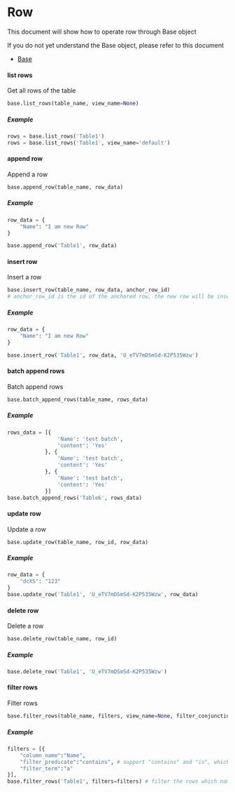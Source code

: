 # Row

This document will show how to operate row through Base object

If you do not yet understand the Base object, please refer to this document

* [Base](base.md)

#### list rows

Get all rows of the table

```python
base.list_rows(table_name, view_name=None)
```

##### Example

```python
rows = base.list_rows('Table1')
rows = base.list_rows('Table1', view_name='default')
```

#### append row

Append a row

```python
base.append_row(table_name, row_data)
```

##### Example

```python
row_data = {
    "Name": "I am new Row"
}

base.append_row('Table1', row_data)
```

#### insert row

Insert a row

```python
base.insert_row(table_name, row_data, anchor_row_id)
# anchor_row_id is the id of the anchored row, the new row will be inserted below this row
```

##### Example

```python
row_data = {
    "Name": "I am new Row"
}

base.insert_row('Table1', row_data, 'U_eTV7mDSmSd-K2P535Wzw')
```

#### batch append rows

Batch append rows

```python
base.batch_append_rows(table_name, rows_data)
```

##### Example

```python
rows_data = [{
                'Name': 'test batch',
                'content': 'Yes'
            }, {
                'Name': 'test batch',
                'content': 'Yes'
            }, {
                'Name': 'test batch',
                'content': 'Yes'
            }]
base.batch_append_rows('Table6', rows_data)
```

#### update row

Update a row

```python
base.update_row(table_name, row_id, row_data)
```

##### Example

```python
row_data = {
    "dcXS": "123"
}
base.update_row('Table1', 'U_eTV7mDSmSd-K2P535Wzw', row_data)
```

#### delete row

Delete a row

```python
base.delete_row(table_name, row_id)
```

##### Example

```python
base.delete_row('Table1', 'U_eTV7mDSmSd-K2P535Wzw')
```

#### filter rows

Filter rows

```python
base.filter_rows(table_name, filters, view_name=None, filter_conjunction='And')
```

##### Example

```python
filters = [{
    "column_name":"Name",
    "filter_predicate":"contains", # support "contains" and "is", which are used for fuzzy and precise query respectively
    "filter_term":"a"
}],
base.filter_rows('Table1', filters=filters) # filter the rows which name contains character "a" 
```
